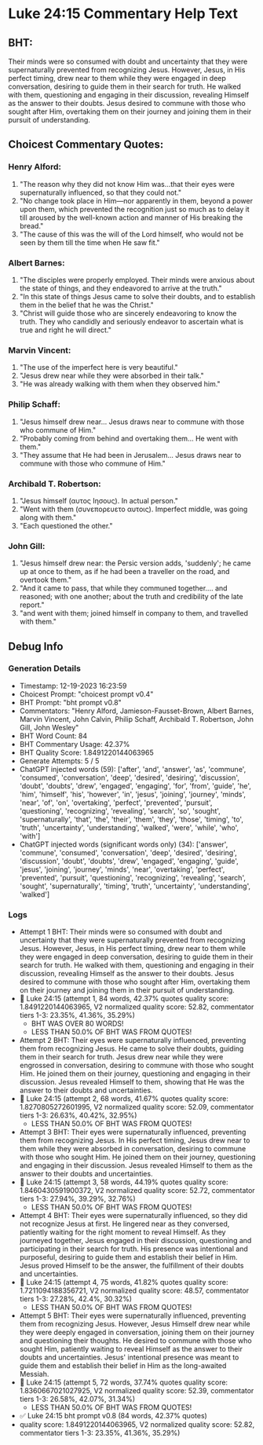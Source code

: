 # Luke 24:15 Commentary Help Text

## BHT:
Their minds were so consumed with doubt and uncertainty that they were supernaturally prevented from recognizing Jesus. However, Jesus, in His perfect timing, drew near to them while they were engaged in deep conversation, desiring to guide them in their search for truth. He walked with them, questioning and engaging in their discussion, revealing Himself as the answer to their doubts. Jesus desired to commune with those who sought after Him, overtaking them on their journey and joining them in their pursuit of understanding.

## Choicest Commentary Quotes:
### Henry Alford:
1. "The reason why they did not know Him was...that their eyes were supernaturally influenced, so that they could not." 
2. "No change took place in Him—nor apparently in them, beyond a power upon them, which prevented the recognition just so much as to delay it till aroused by the well-known action and manner of His breaking the bread." 
3. "The cause of this was the will of the Lord himself, who would not be seen by them till the time when He saw fit."

### Albert Barnes:
1. "The disciples were properly employed. Their minds were anxious about the state of things, and they endeavored to arrive at the truth."
2. "In this state of things Jesus came to solve their doubts, and to establish them in the belief that he was the Christ."
3. "Christ will guide those who are sincerely endeavoring to know the truth. They who candidly and seriously endeavor to ascertain what is true and right he will direct."

### Marvin Vincent:
1. "The use of the imperfect here is very beautiful." 
2. "Jesus drew near while they were absorbed in their talk."
3. "He was already walking with them when they observed him."

### Philip Schaff:
1. "Jesus himself drew near... Jesus draws near to commune with those who commune of Him."
2. "Probably coming from behind and overtaking them... He went with them."
3. "They assume that He had been in Jerusalem... Jesus draws near to commune with those who commune of Him."

### Archibald T. Robertson:
1. "Jesus himself (αυτος Ιησους). In actual person."
2. "Went with them (συνεπορευετο αυτοις). Imperfect middle, was going along with them."
3. "Each questioned the other."

### John Gill:
1. "Jesus himself drew near: the Persic version adds, 'suddenly'; he came up at once to them, as if he had been a traveller on the road, and overtook them."
2. "And it came to pass, that while they communed together.... and reasoned; with one another; about the truth and credibility of the late report."
3. "and went with them; joined himself in company to them, and travelled with them."


## Debug Info
### Generation Details
- Timestamp: 12-19-2023 16:23:59
- Choicest Prompt: "choicest prompt v0.4"
- BHT Prompt: "bht prompt v0.8"
- Commentators: "Henry Alford, Jamieson-Fausset-Brown, Albert Barnes, Marvin Vincent, John Calvin, Philip Schaff, Archibald T. Robertson, John Gill, John Wesley"
- BHT Word Count: 84
- BHT Commentary Usage: 42.37%
- BHT Quality Score: 1.8491220144063965
- Generate Attempts: 5 / 5
- ChatGPT injected words (59):
	['after', 'and', 'answer', 'as', 'commune', 'consumed', 'conversation', 'deep', 'desired', 'desiring', 'discussion', 'doubt', 'doubts', 'drew', 'engaged', 'engaging', 'for', 'from', 'guide', 'he', 'him', 'himself', 'his', 'however', 'in', 'jesus', 'joining', 'journey', 'minds', 'near', 'of', 'on', 'overtaking', 'perfect', 'prevented', 'pursuit', 'questioning', 'recognizing', 'revealing', 'search', 'so', 'sought', 'supernaturally', 'that', 'the', 'their', 'them', 'they', 'those', 'timing', 'to', 'truth', 'uncertainty', 'understanding', 'walked', 'were', 'while', 'who', 'with']
- ChatGPT injected words (significant words only) (34):
	['answer', 'commune', 'consumed', 'conversation', 'deep', 'desired', 'desiring', 'discussion', 'doubt', 'doubts', 'drew', 'engaged', 'engaging', 'guide', 'jesus', 'joining', 'journey', 'minds', 'near', 'overtaking', 'perfect', 'prevented', 'pursuit', 'questioning', 'recognizing', 'revealing', 'search', 'sought', 'supernaturally', 'timing', 'truth', 'uncertainty', 'understanding', 'walked']

### Logs
- Attempt 1 BHT: Their minds were so consumed with doubt and uncertainty that they were supernaturally prevented from recognizing Jesus. However, Jesus, in His perfect timing, drew near to them while they were engaged in deep conversation, desiring to guide them in their search for truth. He walked with them, questioning and engaging in their discussion, revealing Himself as the answer to their doubts. Jesus desired to commune with those who sought after Him, overtaking them on their journey and joining them in their pursuit of understanding.
- 🔄 Luke 24:15 (attempt 1, 84 words, 42.37% quotes quality score: 1.8491220144063965, V2 normalized quality score: 52.82, commentator tiers 1-3: 23.35%, 41.36%, 35.29%) 
	- BHT WAS OVER 80 WORDS! 
	- LESS THAN 50.0% OF BHT WAS FROM QUOTES!
- Attempt 2 BHT: Their eyes were supernaturally influenced, preventing them from recognizing Jesus. He came to solve their doubts, guiding them in their search for truth. Jesus drew near while they were engrossed in conversation, desiring to commune with those who sought Him. He joined them on their journey, questioning and engaging in their discussion. Jesus revealed Himself to them, showing that He was the answer to their doubts and uncertainties.
- 🔄 Luke 24:15 (attempt 2, 68 words, 41.67% quotes quality score: 1.8270805272601995, V2 normalized quality score: 52.09, commentator tiers 1-3: 26.63%, 40.42%, 32.95%) 
	- LESS THAN 50.0% OF BHT WAS FROM QUOTES!
- Attempt 3 BHT: Their eyes were supernaturally influenced, preventing them from recognizing Jesus. In His perfect timing, Jesus drew near to them while they were absorbed in conversation, desiring to commune with those who sought Him. He joined them on their journey, questioning and engaging in their discussion. Jesus revealed Himself to them as the answer to their doubts and uncertainties.
- 🔄 Luke 24:15 (attempt 3, 58 words, 44.19% quotes quality score: 1.8460430591900372, V2 normalized quality score: 52.72, commentator tiers 1-3: 27.94%, 39.29%, 32.76%) 
	- LESS THAN 50.0% OF BHT WAS FROM QUOTES!
- Attempt 4 BHT: Their eyes were supernaturally influenced, so they did not recognize Jesus at first. He lingered near as they conversed, patiently waiting for the right moment to reveal Himself. As they journeyed together, Jesus engaged in their discussion, questioning and participating in their search for truth. His presence was intentional and purposeful, desiring to guide them and establish their belief in Him. Jesus proved Himself to be the answer, the fulfillment of their doubts and uncertainties.
- 🔄 Luke 24:15 (attempt 4, 75 words, 41.82% quotes quality score: 1.7211094188356721, V2 normalized quality score: 48.57, commentator tiers 1-3: 27.28%, 42.4%, 30.32%) 
	- LESS THAN 50.0% OF BHT WAS FROM QUOTES!
- Attempt 5 BHT: Their eyes were supernaturally influenced, preventing them from recognizing Jesus. However, Jesus Himself drew near while they were deeply engaged in conversation, joining them on their journey and questioning their thoughts. He desired to commune with those who sought Him, patiently waiting to reveal Himself as the answer to their doubts and uncertainties. Jesus' intentional presence was meant to guide them and establish their belief in Him as the long-awaited Messiah.
- 🔄 Luke 24:15 (attempt 5, 72 words, 37.74% quotes quality score: 1.8360667021027925, V2 normalized quality score: 52.39, commentator tiers 1-3: 26.58%, 42.07%, 31.34%) 
	- LESS THAN 50.0% OF BHT WAS FROM QUOTES!
- ✅ Luke 24:15 bht prompt v0.8 (84 words, 42.37% quotes)
- quality score: 1.8491220144063965, V2 normalized quality score: 52.82, commentator tiers 1-3: 23.35%, 41.36%, 35.29%)